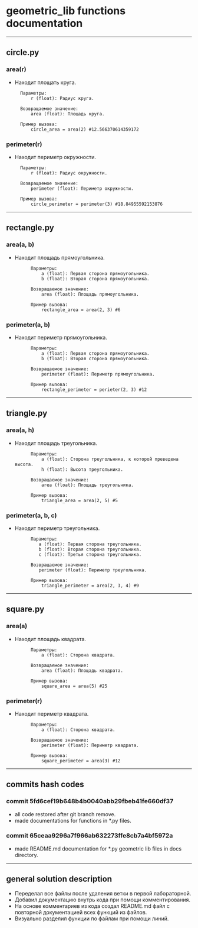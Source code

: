 # geometric_lib functions documentation
- --
## circle.py
### area(r)
- Находит площать круга.

        Параметры:
            r (float): Радиус круга.

        Возвращаемое значение:
            area (float): Площадь круга.
        
        Пример вызова:
            circle_area = area(2) #12.566370614359172

### perimeter(r)
- Находит периметр окружности.

        Параметры:
            r (float): Радиус окружности.

        Возвращаемое значение:
            perimeter (float): Периметр окружности.
        
        Пример вызова:
            circle_perimeter = perimeter(3) #18.84955592153876
- --
## rectangle.py
### area(a, b)
- Находит площадь прямоугольника.

            Параметры:
                a (float): Первая сторона прямоугольника.
                b (float): Вторая сторона прямоугольника.

            Возвращаемое значение:
                area (float): Площадь прямоугольника.
            
            Пример вызова:
                rectangle_area = area(2, 3) #6

### perimeter(a, b)
- Находит периметр прямоугольника.

            Параметры:
                a (float): Первая сторона прямоугольника.
                b (float): Вторая сторона прямоугольника.

            Возвращаемое значение:
                perimeter (float): Периметр прямоугольника.
            
            Пример вызова:
                rectangle_perimeter = perieter(2, 3) #12
- --
## triangle.py
### area(a, h)
- Находит площадь треугольника.

            Параметры:
                a (float): Сторона треугольника, к которой преведена высота.
                h (float): Высота треугольника.

            Возвращаемое значение:
                area (float): Площадь треугольника.
            
            Пример вызова:
                triangle_area = area(2, 5) #5
    

### perimeter(a, b, c)
- Находит периметр треугольника.

            Параметры:
               a (float): Первая сторона треугольника.
               b (float): Вторая сторона треугольника.
               c (float): Третья сторона треугольника.

            Возвращаемое значение:
               perimeter (float): Периметр треугольника.

            Пример вызова:
                triangle_perimeter = area(2, 3, 4) #9
- --
## square.py
### area(a)
- Находит площадь квадрата.

            Параметры:
                a (float): Сторона квадрата.

            Возвращаемое значение:
                area (float): Площадь квадрата.

            Пример вызова:
                square_area = area(5) #25

### perimeter(r)
- Находит периметр квадрата.

            Параметры:
                a (float): Сторона квадрата.

            Возвращаемое значение:
                perimeter (float): Периметр квадрата.

            Пример вызова:
                square_perimeter = area(3) #12
- --
## commits hash codes
### commit 5fd6cef19b648b4b0040abb29fbeb41fe660df37
- all code restored after git branch remove.
- made documentations for functions in *.py files.
### commit 65ceaa9296a7f966ab632273ffe8cb7a4bf5972a
- made README.md documentation for *.py geometric lib files in docs directory.
- --
## general solution description
- Переделал все файлы после удаления ветки в первой лабораторной.
- Добавил документацию внутрь кода при помощи комментирования.
- На основе комментариев из кода создал README.md файл с повторной документацией всех функций из файлов.
- Визуально разделил функции по файлам при помощи линий.